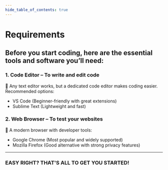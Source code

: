 ```yaml
---
hide_table_of_contents: true
---
```


# Requirements

## Before you start coding, here are the essential tools and software you’ll need:

### 1. Code Editor – To write and edit code

🔹 Any text editor works, but a dedicated code editor makes coding easier. Recommended options:

- VS Code (Beginner-friendly with great extensions)
- Sublime Text (Lightweight and fast)

### 2. Web Browser – To test your websites

🔹 A modern browser with developer tools:

- Google Chrome (Most popular and widely supported)
- Mozilla Firefox (Good alternative with strong privacy features)

---

### EASY RIGHT? THAT'S ALL TO GET YOU STARTED!
